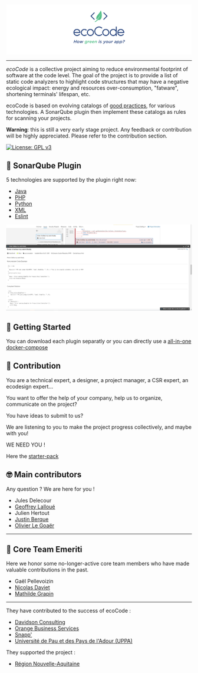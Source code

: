 ![Logo](docs/resources/logo-large.png)

---

*ecoCode* is a collective project aiming to reduce environmental footprint of software at the code level. The goal of the project is to provide a list of static code analyzers to highlight code structures that may have a negative ecological impact: energy and resources over-consumption, "fatware", shortening terminals' lifespan, etc.

ecoCode is based on evolving catalogs of [good practices](docs/rules), for various technologies. A SonarQube plugin then implement these catalogs as rules for scanning your projects.

**Warning**: this is still a very early stage project. Any feedback or contribution will be highly appreciated. Please refer to the contribution section.

[![License: GPL v3](https://img.shields.io/badge/License-GPLv3-blue.svg)](https://www.gnu.org/licenses/gpl-3.0)

## 🌿 SonarQube Plugin

5 technologies are supported by the plugin right now:
- [Java](java-plugin/)
- [PHP](php-plugin/)
- [Python](python-plugin/)
- [XML](xml-plugin/)
- [Eslint](src/ecolinter-plugin)

![Screenshot](docs/resources/screenshot.PNG)


## 🚀 Getting Started

You can download each plugin separatly or you can directly use a [all-in-one docker-compose](INSTALL.md)

## 🤝 Contribution

You are a technical expert, a designer, a project manager, a CSR expert, an ecodesign expert...

You want to offer the help of your company, help us to organize, communicate on the project?

You have ideas to submit to us?

We are listening to you to make the project progress collectively, and maybe with you!

WE NEED YOU !

Here the [starter-pack](https://github.com/green-code-initiative/ecocode-challenge/starter-pack.md)

## 🤓 Main contributors

Any question ? We are here for you !

- Jules Delecour
- [Geoffrey Lalloué](https://github.com/glalloue)
- Julien Hertout
- [Justin Berque](https://www.linkedin.com/in/justin-berque-444412140)
- [Olivier Le Goaër](https://olegoaer.perso.univ-pau.fr)

---
## 🧐 Core Team Emeriti

Here we honor some no-longer-active core team members who have made valuable contributions in the past.

- Gaël Pellevoizin 
- [Nicolas Daviet](https://github.com/NicolasDaviet)
- [Mathilde Grapin](https://github.com/fkotd)

---
They have contributed to the success of ecoCode :

- [Davidson Consulting](https://www.davidson.fr/)
- [Orange Business Services](https://www.orange-business.com/)
- [Snapp'](https://www.snapp.fr/)
- [Université de Pau et des Pays de l'Adour (UPPA)](https://www.univ-pau.fr/)

They supported the project :

- [Région Nouvelle-Aquitaine](https://www.nouvelle-aquitaine.fr/)
